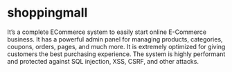 # shoppingmall
It’s a complete ECommerce
system to easily start online E-Commerce business. It has
a powerful admin panel for managing products,
categories, coupons, orders, pages, and much more. It is
extremely optimized for giving customers the best
purchasing experience. The system is highly performant
and protected against SQL injection, XSS, CSRF, and other
attacks.
